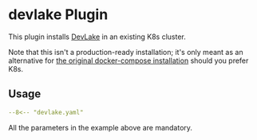 # devlake Plugin

This plugin installs [DevLake](https://github.com/merico-dev/lake) in an existing K8s cluster.

Note that this isn't a production-ready installation; it's only meant as an alternative for [the original docker-compose installation](https://github.com/merico-dev/lake/blob/main/docker-compose.yml) should you prefer K8s.

## Usage

```yaml
--8<-- "devlake.yaml"
```

All the parameters in the example above are mandatory.
